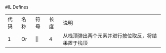 #IL Defines

<table>
<tr>
<td>代码</td>
<td>名称</td>
<td>符号</td>
<td>长度</td>
<td>说明</td>
</tr>

<tr>
<td>1</td>
<td>Or</td>
<td>||</td>
<td>4</td>
<td>从栈顶弹出两个元素并进行按位取反，将结果置于栈顶</td>
</tr>

</table>

